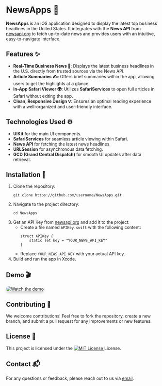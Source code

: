 <h1>NewsApps 📱</h1>

<p><strong>NewsApps</strong> is an iOS application designed to display the latest top business headlines in the United States. It integrates with the <strong>News API</strong> from <a href="https://newsapi.org/" target="_blank">newsapi.org</a> to fetch up-to-date news and provides users with an intuitive, easy-to-navigate interface.</p>

<h2>Features ✨</h2>
<ul>
    <li><strong>Real-Time Business News 📰</strong>: Displays the latest business headlines in the U.S. directly from trusted sources via the News API.</li>
    <li><strong>Article Summaries ✍️</strong>: Offers brief summaries within the app, allowing users to get the highlights at a glance.</li>
    <li><strong>In-App Safari Viewer 🌍</strong>: Utilizes <strong>SafariServices</strong> to open full articles in Safari without exiting the app.</li>
    <li><strong>Clean, Responsive Design 💡</strong>: Ensures an optimal reading experience with a well-organized and user-friendly interface.</li>
</ul>

<h2>Technologies Used ⚙️</h2>
<ul>
    <li><strong>UIKit</strong> for the main UI components.</li>
    <li><strong>SafariServices</strong> for seamless article viewing within Safari.</li>
    <li><strong>News API</strong> for fetching the latest news headlines.</li>
    <li><strong>URLSession</strong> for asynchronous data fetching.</li>
    <li><strong>GCD (Grand Central Dispatch)</strong> for smooth UI updates after data retrieval.</li>
</ul>

<h2>Installation 🚀</h2>
<ol>
    <li>Clone the repository:
        <pre><code>git clone https://github.com/username/NewsApps.git</code></pre>
    </li>
    <li>Navigate to the project directory:
        <pre><code>cd NewsApps</code></pre>
    </li>
    <li>Get an API Key from <a href="https://newsapi.org/" target="_blank">newsapi.org</a> and add it to the project:
        <ul>
            <li>Create a file named <code>APIKey.swift</code> with the following content:
                <pre><code>struct APIKey {
    static let key = "YOUR_NEWS_API_KEY"
}</code></pre>
            </li>
            <li>Replace <code>YOUR_NEWS_API_KEY</code> with your actual API key.</li>
        </ul>
    </li>
    <li>Build and run the app in Xcode.</li>
</ol>

<h2>Demo 🎬</h2>
<p><a href="https://github.com/user-attachments/assets/79b7bdaf-0716-4a0c-be85-b3d58b016d64" target="_blank">
    <img src="https://img.youtube.com/vi/WfN0qAbw3Bw/0.jpg" alt="Watch the demo" style="max-width:100%; border-radius:8px; box-shadow:0 4px 8px rgba(0, 0, 0, 0.2);">
</a></p>

<h2>Contributing 🤝</h2>
<p>We welcome contributions! Feel free to fork the repository, create a new branch, and submit a pull request for any improvements or new features.</p>

<h2>License 📜</h2>
<p>This project is licensed under the <a href="https://opensource.org/licenses/MIT" target="_blank">
    <img src="https://img.shields.io/badge/License-MIT-blue.svg" alt="MIT License" />
</a> License.</p>

<h2>Contact 📬</h2>
<p>For any questions or feedback, please reach out to us via <a href="mailto:your-email@example.com">email</a>.</p>
